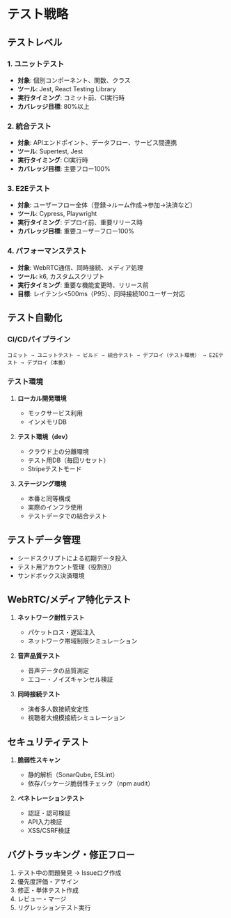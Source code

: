 # テスト戦略

## テストレベル

### 1. ユニットテスト

- **対象**: 個別コンポーネント、関数、クラス
- **ツール**: Jest, React Testing Library
- **実行タイミング**: コミット前、CI実行時
- **カバレッジ目標**: 80%以上

### 2. 統合テスト

- **対象**: APIエンドポイント、データフロー、サービス間連携
- **ツール**: Supertest, Jest
- **実行タイミング**: CI実行時
- **カバレッジ目標**: 主要フロー100%

### 3. E2Eテスト

- **対象**: ユーザーフロー全体（登録→ルーム作成→参加→決済など）
- **ツール**: Cypress, Playwright
- **実行タイミング**: デプロイ前、重要リリース時
- **カバレッジ目標**: 重要ユーザーフロー100%

### 4. パフォーマンステスト

- **対象**: WebRTC通信、同時接続、メディア処理
- **ツール**: k6, カスタムスクリプト
- **実行タイミング**: 重要な機能変更時、リリース前
- **目標**: レイテンシ<500ms（P95）、同時接続100ユーザー対応

## テスト自動化

### CI/CDパイプライン

```
コミット → ユニットテスト → ビルド → 統合テスト → デプロイ（テスト環境） → E2Eテスト → デプロイ（本番）
```

### テスト環境

1. **ローカル開発環境**
   - モックサービス利用
   - インメモリDB
   
2. **テスト環境（dev）**
   - クラウド上の分離環境
   - テスト用DB（毎回リセット）
   - Stripeテストモード

3. **ステージング環境**
   - 本番と同等構成
   - 実際のインフラ使用
   - テストデータでの結合テスト

## テストデータ管理

- シードスクリプトによる初期データ投入
- テスト用アカウント管理（役割別）
- サンドボックス決済環境

## WebRTC/メディア特化テスト

1. **ネットワーク耐性テスト**
   - パケットロス・遅延注入
   - ネットワーク帯域制限シミュレーション

2. **音声品質テスト**
   - 音声データの品質測定
   - エコー・ノイズキャンセル検証

3. **同時接続テスト**
   - 演者多人数接続安定性
   - 視聴者大規模接続シミュレーション

## セキュリティテスト

1. **脆弱性スキャン**
   - 静的解析（SonarQube, ESLint）
   - 依存パッケージ脆弱性チェック（npm audit）

2. **ペネトレーションテスト**
   - 認証・認可検証
   - API入力検証
   - XSS/CSRF検証

## バグトラッキング・修正フロー

1. テスト中の問題発見 → Issueログ作成
2. 優先度評価・アサイン
3. 修正・単体テスト作成
4. レビュー・マージ
5. リグレッションテスト実行 